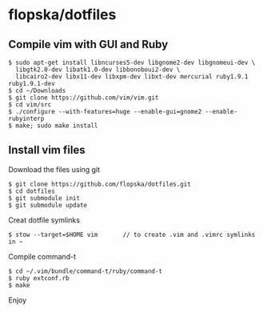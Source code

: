# flopska/dotfiles #

## Compile vim with GUI and Ruby ##
    $ sudo apt-get install libncurses5-dev libgnome2-dev libgnomeui-dev \
      libgtk2.0-dev libatk1.0-dev libbonoboui2-dev \
      libcairo2-dev libx11-dev libxpm-dev libxt-dev mercurial ruby1.9.1 ruby1.9.1-dev
    $ cd ~/Downloads
    $ git clone https://github.com/vim/vim.git
    $ cd vim/src 
    $ ./configure --with-features=huge --enable-gui=gnome2 --enable-rubyinterp 
    $ make; sudo make install

## Install vim files ##

Download the files using git

    $ git clone https://github.com/flopska/dotfiles.git
    $ cd dotfiles
    $ git submodule init
    $ git submodule update

Creat dotfile symlinks

    $ stow --target=$HOME vim		// to create .vim and .vimrc symlinks in ~

Compile command-t

    $ cd ~/.vim/bundle/command-t/ruby/command-t
    $ ruby extconf.rb
    $ make

Enjoy
